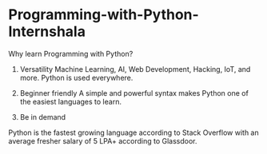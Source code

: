 # Programming-with-Python-Internshala
Why learn Programming with Python? 

1) Versatility 
Machine Learning, AI, Web Development, Hacking, IoT, and more. Python is used everywhere.

2) Beginner friendly
A simple and powerful syntax makes Python one of the easiest languages to learn.

3)  Be in demand

Python is the fastest growing language according to Stack Overflow with an average fresher salary of 5 LPA+ according to Glassdoor.
